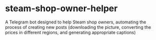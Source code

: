 # steam-shop-owner-helper
A Telegram bot designed to help Steam shop owners, automating the process of creating new posts (downloading the picture, converting the prices in different regions, and generating appropriate captions)
